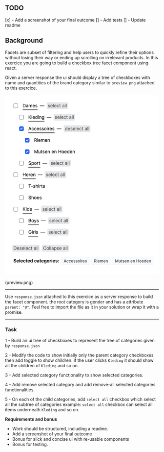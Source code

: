 ## TODO

[x] - Add a screenshot of your final outcome
[] - Add tests
[] - Update readme

## Background

Facets are subset of filtering and help users to quickly refine their options
without losing their way or ending up scrolling on irrelevant products.
In this exercice you are going to build a checkbox tree facet component using react.

Given a server response the ui should display a tree of checkboxes with name and quantities
of the brand category similar to `preview.png` attached to this exercice.

![preview](preview.png)

(preview.png)

---

Use `response.json` attached to this exercice as a server response to build the facet component.
the root category is gender and has a attribute `parent: "0"`.
Feel free to import the file as it in your solution or wrap it with a promise.

---

### Task

1 - Build an ui tree of checkboxes to represent the tree of categories given by `response.json`

2 - Modify the code to show initially only the parent category checkboxes then add toggle to show children.
if the user clicks `Kleding` it should show all the children of `Kleding` and so on.

3 - Add selected category functionality to show selected categories.

4 - Add remove selected category and add remove-all selected categories functionalities.

5 - On each of the child categories, add `select all` checkbox which select all the subtree of categories
example: `select all` checkbox can select all items underneath `Kleding` and so on.

**Requirements and bonus**

- Work should be structured, including a readme.
- Add a screenshot of your final outcome
- Bonus for slick and concise ui with re-usable components
- Bonus for testing.
